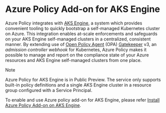 # Azure Policy Add-on for AKS Engine

Azure Policy integrates with [AKS Engine](https://github.com/Azure/aks-engine/blob/master/docs/README.md), a system which provides convenient tooling to quickly bootstrap a self-managed Kubernetes cluster on Azure. This integration enables at-scale enforcements and safeguards on your AKS Engine self-managed clusters in a centralized, consistent manner. By extending use of [Open Policy Agent](https://www.openpolicyagent.org/) (OPA) [Gatekeeper](https://github.com/open-policy-agent/gatekeeper) v3, an _admission controller webhook_ for Kubernetes, Azure Policy makes it possible to manage and report on the compliance state of your Azure resources and AKS Engine self-managed clusters from one place.

> [!NOTE]
> Azure Policy for AKS Engine is in Public Preview. The service only supports built-in policy
> definitions and a single AKS Engine cluster in a resource group configured with a Service
> Principal.

To enable and use Azure policy add-on for AKS Engine, please refer [Install Azure Policy Add-on on AKS Engine](https://aka.ms/kubepolicydoc).